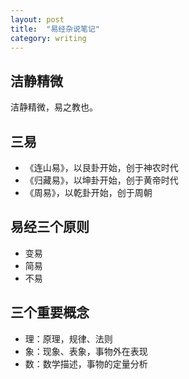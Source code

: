 ```yaml
---
layout: post
title:  "易经杂说笔记"
category: writing
---
```


## 洁静精微

洁静精微，易之教也。

## 三易
- 《连山易》，以艮卦开始，创于神农时代
- 《归藏易》，以坤卦开始，创于黄帝时代
- 《周易》，以乾卦开始，创于周朝

## 易经三个原则
- 变易
- 简易
- 不易

## 三个重要概念
- 理：原理，规律、法则
- 象：现象、表象，事物外在表现
- 数：数学描述，事物的定量分析
